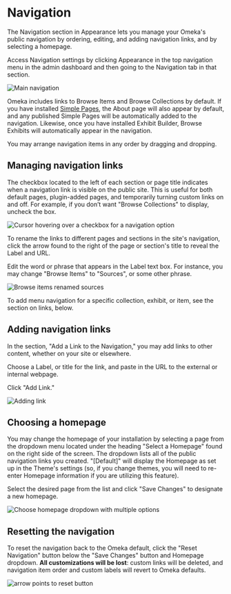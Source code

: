# Navigation

The Navigation section in Appearance lets you manage your Omeka's public navigation by ordering, editing, and adding navigation links, and by selecting a homepage.

Access Navigation settings by clicking Appearance in the top navigation menu in the admin dashboard and then going to the Navigation tab in that section.

![Main navigation](../../doc_files/navigationMain.png) 

Omeka includes links to Browse Items and Browse Collections by default. If you have installed [Simple Pages](../../Plugins/SimplePages.md), the About page will also appear by default, and any published Simple Pages will be automatically added to the navigation. Likewise, once you have installed Exhibit Builder, Browse Exhibits will automatically appear in the navigation.

You may arrange navigation items in any order by dragging and dropping.

Managing navigation links
----------------------------------------------------

The checkbox located to the left of each section or page title indicates when a navigation link is visible on the public site. This is useful for both default pages, plugin-added pages, and temporarily turning custom links on and off. For example, if you don’t want "Browse Collections" to display, uncheck the box.

![Cursor hovering over a checkbox for a navigation option](../../doc_files/Navchoice.png)

To rename the links to different pages and sections in the site's navigation, click the arrow found to the right of the page or section's title to reveal the Label and URL.

Edit the word or phrase that appears in the Label text box. For instance, you may change "Browse Items" to "Sources", or some other phrase.

![Browse items renamed sources](../../doc_files/navSources.png)

To add menu navigation for a specific collection, exhibit, or item, see the section on links, below.

Adding navigation links
----------------------------------------------------------------
In the section, "Add a Link to the Navigation," you may add links to other content, whether on your site or elsewhere.

Choose a Label, or title for the link, and paste in the URL to the external or internal webpage.

Click "Add Link."

![Adding link](../../doc_files/navAddLink.png)


Choosing a homepage
--------------------------------------------------------------
You may change the homepage of your installation by selecting a page from the dropdown menu located under the heading "Select a Homepage" found on the right side of the screen. The dropdown lists all of the public navigation links you created. "[Default]" will display the Homepage as set up in the Theme's settings (so, if you change themes, you will need to re-enter Homepage information if you are utilizing this feature).

Select the desired page from the list and click "Save Changes" to designate a new homepage.

![Choose homepage dropdown with multiple options](../../doc_files/navHomepage.png)

Resetting the navigation
--------------------
To reset the navigation back to the Omeka default, click the "Reset Navigation" button below the "Save Changes" button and Homepage dropdown. **All customizations will be lost**: custom links will be deleted, and navigation item order and custom labels will revert to Omeka defaults.

![arrow points to reset button](../../doc_files/navReset.png)
